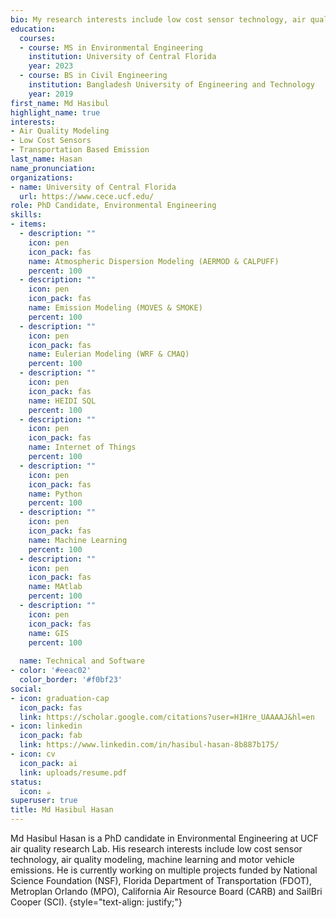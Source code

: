 ```yaml
---
bio: My research interests include low cost sensor technology, air quality models, machine learning and transportation emissions.
education:
  courses:
  - course: MS in Environmental Engineering
    institution: University of Central Florida
    year: 2023
  - course: BS in Civil Engineering
    institution: Bangladesh University of Engineering and Technology
    year: 2019
first_name: Md Hasibul
highlight_name: true
interests:
- Air Quality Modeling
- Low Cost Sensors
- Transportation Based Emission
last_name: Hasan
name_pronunciation: 
organizations:
- name: University of Central Florida
  url: https://www.cece.ucf.edu/
role: PhD Candidate, Environmental Engineering
skills:
- items:
  - description: ""
    icon: pen
    icon_pack: fas
    name: Atmospheric Dispersion Modeling (AERMOD & CALPUFF)
    percent: 100
  - description: ""
    icon: pen
    icon_pack: fas
    name: Emission Modeling (MOVES & SMOKE)
    percent: 100
  - description: ""
    icon: pen
    icon_pack: fas
    name: Eulerian Modeling (WRF & CMAQ)
    percent: 100
  - description: ""
    icon: pen
    icon_pack: fas
    name: HEIDI SQL
    percent: 100
  - description: ""
    icon: pen
    icon_pack: fas
    name: Internet of Things
    percent: 100
  - description: ""
    icon: pen
    icon_pack: fas
    name: Python
    percent: 100
  - description: ""
    icon: pen
    icon_pack: fas
    name: Machine Learning
    percent: 100
  - description: ""
    icon: pen
    icon_pack: fas
    name: MAtlab
    percent: 100
  - description: ""
    icon: pen
    icon_pack: fas
    name: GIS
    percent: 100
    
  name: Technical and Software
- color: '#eeac02'
  color_border: '#f0bf23'
social:
- icon: graduation-cap
  icon_pack: fas
  link: https://scholar.google.com/citations?user=H1Hre_UAAAAJ&hl=en
- icon: linkedin
  icon_pack: fab
  link: https://www.linkedin.com/in/hasibul-hasan-8b887b175/
- icon: cv
  icon_pack: ai
  link: uploads/resume.pdf
status:
  icon: ☕️
superuser: true
title: Md Hasibul Hasan
---
```


Md Hasibul Hasan is a PhD candidate in Environmental Engineering at UCF air quality research Lab. His research interests include low cost sensor technology, air quality modeling, machine learning and motor vehicle emissions. He is currently working on multiple projects funded by National Science Foundation (NSF), Florida Department of Transportation (FDOT), Metroplan Orlando (MPO), California Air Resource Board (CARB) and SailBri Cooper (SCI).
{style="text-align: justify;"}
